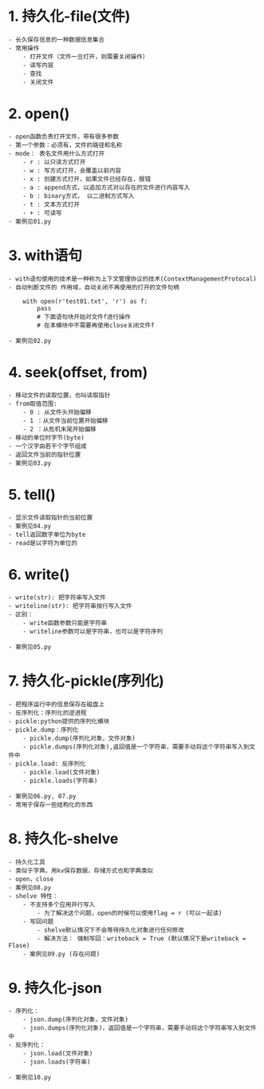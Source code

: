 # 1. 持久化-file(文件)
	- 长久保存信息的一种数据信息集合
	- 常用操作
		- 打开文件（文件一旦打开，则需要关闭操作）
		- 读写内容
		- 查找
		- 关闭文件

# 2. open()
	- open函数负责打开文件，带有很多参数
	- 第一个参数：必须有，文件的路径和名称
	- mode： 表名文件用什么方式打开
		- r : 以只读方式打开
		- w : 写方式打开，会覆盖以前内容
		- x : 创建方式打开，如果文件已经存在，报错
		- a : append方式，以追加方式对以存在的文件进行内容写入
		- b : binary方式， 以二进制方式写入
		- t : 文本方式打开
		- + : 可读写
	- 案例见01.py

# 3. with语句
	- with语句使用的技术是一种称为上下文管理协议的技术(ContextManagementProtocal)
	- 自动判断文件的 作用域，自动关闭不再使用的打开的文件句柄

		with open(r'test01.txt', 'r') as f:
			pass
			# 下面语句块开始对文件f进行操作
			# 在本模块中不需要再使用close关闭文件f

	- 案例见02.py

# 4. seek(offset, from)
	- 移动文件的读取位置，也叫读取指针
	- from取值范围:
		- 0 : 从文件头开始偏移
		- 1 ：从文件当前位置开始偏移
		- 2 ：从危机末尾开始偏移
	- 移动的单位时字节(byte)
	- 一个汉字由若干个字节组成
	- 返回文件当前的指针位置
	- 案例见03.py


# 5. tell()
	- 显示文件读取指针的当前位置
	- 案例见04.py
	- tell返回数字单位为byte
	- read是以字符为单位的

# 6. write()
	- write(str): 把字符串写入文件
	- writeline(str): 把字符串按行写入文件
	- 区别：
		- write函数参数只能是字符串
		- writeline参数可以是字符串，也可以是字符序列

	- 案例见05.py
 
# 7. 持久化-pickle(序列化)
	- 把程序运行中的信息保存在磁盘上
	- 反序列化：序列化的逆进程
	- pickle:python提供的序列化模块
	- pickle.dump：序列化
		- pickle.dump(序列化对象，文件对象)
		- pickle.dumps(序列化对象),返回值是一个字符串，需要手动将这个字符串写入到文件中
	- pickle.load: 反序列化
		- pickle.load(文件对象)
		- pickle.loads(字符串)

	- 案例见06.py, 07.py
	- 常用于保存一些结构化的东西


# 8. 持久化-shelve
	- 持久化工具
	- 类似于字典，用kv保存数据，存储方式也和字典类似
	- open，close
	- 案例见08.py
	- shelve 特性：
		- 不支持多个应用并行写入
			- 为了解决这个问题，open的时候可以使用flag = r (可以一起读)
		- 写回问题
			- shelve默认情况下不会等待持久化对象进行任何修改
			- 解决方法： 强制写回：writeback = True (默认情况下是writeback = Flase)
		- 案例见09.py (存在问题)


# 9. 持久化-json
	- 序列化：
		- json.dump(序列化对象，文件对象)
		- json.dumps(序列化对象)，返回值是一个字符串，需要手动将这个字符串写入到文件中
	- 反序列化：
		- json.load(文件对象)
		- json.loads(字符串)

	- 案例见10.py